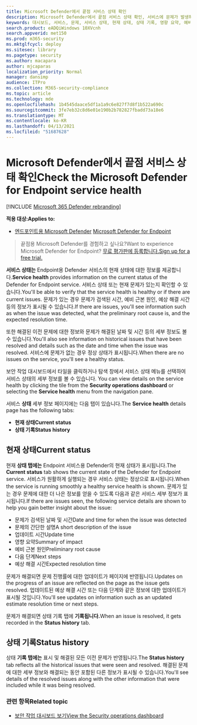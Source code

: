 ```yaml
---
title: Microsoft Defender에서 끝점 서비스 상태 확인
description: Microsoft Defender에서 끝점 서비스 상태 확인, 서비스에 문제가 발생하는지 확인하고 해결된 이전 문제를 검토합니다.
keywords: 대시보드, 서비스, 문제, 서비스 상태, 현재 상태, 상태 기록, 영향 요약, 예비 근본 원인, 해결, 해결 시간, 예상 해결 시간
search.product: eADQiWindows 10XVcnh
search.appverid: met150
ms.prod: m365-security
ms.mktglfcycl: deploy
ms.sitesec: library
ms.pagetype: security
ms.author: macapara
author: mjcaparas
localization_priority: Normal
manager: dansimp
audience: ITPro
ms.collection: M365-security-compliance
ms.topic: article
ms.technology: mde
ms.openlocfilehash: 1b4545daace5df1a1a9c6e827f7d8f1b522a690c
ms.sourcegitcommit: 3fe7eb32c8d6e01e190b2b782827fbadd73a18e6
ms.translationtype: MT
ms.contentlocale: ko-KR
ms.lasthandoff: 04/13/2021
ms.locfileid: "51687628"
---
```

# <a name="check-the-microsoft-defender-for-endpoint-service-health"></a><span data-ttu-id="851cd-104">Microsoft Defender에서 끝점 서비스 상태 확인</span><span class="sxs-lookup"><span data-stu-id="851cd-104">Check the Microsoft Defender for Endpoint service health</span></span>

[!INCLUDE [Microsoft 365 Defender rebranding](../../includes/microsoft-defender.md)]


<span data-ttu-id="851cd-105">**적용 대상:**</span><span class="sxs-lookup"><span data-stu-id="851cd-105">**Applies to:**</span></span>
- <span data-ttu-id="851cd-106">[엔드포인트용 Microsoft Defender](https://go.microsoft.com/fwlink/?linkid=2154037) </span><span class="sxs-lookup"><span data-stu-id="851cd-106">[Microsoft Defender for Endpoint](https://go.microsoft.com/fwlink/?linkid=2154037)</span></span>



><span data-ttu-id="851cd-107">끝점용 Microsoft Defender를 경험하고 싶나요?</span><span class="sxs-lookup"><span data-stu-id="851cd-107">Want to experience Microsoft Defender for Endpoint?</span></span> [<span data-ttu-id="851cd-108">무료 평가판에 등록합니다.</span><span class="sxs-lookup"><span data-stu-id="851cd-108">Sign up for a free trial.</span></span>](https://www.microsoft.com/microsoft-365/windows/microsoft-defender-atp?ocid=docs-wdatp-servicestatus-abovefoldlink)

<span data-ttu-id="851cd-109">**서비스 상태는** Endpoint용 Defender 서비스의 현재 상태에 대한 정보를 제공합니다.</span><span class="sxs-lookup"><span data-stu-id="851cd-109">**Service health** provides information on the current status of the Defender for Endpoint service.</span></span> <span data-ttu-id="851cd-110">서비스 상태 또는 현재 문제가 있는지 확인할 수 있습니다.</span><span class="sxs-lookup"><span data-stu-id="851cd-110">You'll be able to verify that the service health is healthy or if there are current issues.</span></span> <span data-ttu-id="851cd-111">문제가 있는 경우 문제가 검색된 시간, 예비 근본 원인, 예상 해결 시간 등의 정보가 표시될 수 있습니다.</span><span class="sxs-lookup"><span data-stu-id="851cd-111">If there are issues, you'll see information such as when the issue was detected, what the preliminary root cause is, and the expected resolution time.</span></span>

<span data-ttu-id="851cd-112">또한 해결된 이전 문제에 대한 정보와 문제가 해결된 날짜 및 시간 등의 세부 정보도 볼 수 있습니다.</span><span class="sxs-lookup"><span data-stu-id="851cd-112">You'll also see information on historical issues that have been resolved and details such as the date and time when the issue was resolved.</span></span> <span data-ttu-id="851cd-113">서비스에 문제가 없는 경우 정상 상태가 표시됩니다.</span><span class="sxs-lookup"><span data-stu-id="851cd-113">When there are no issues on the service, you'll see a healthy status.</span></span>

<span data-ttu-id="851cd-114">보안 작업 대시보드에서 타일을 클릭하거나 탐색 창에서 서비스 상태 메뉴를  선택하여 서비스 상태의 세부 정보를 볼 수 있습니다. </span><span class="sxs-lookup"><span data-stu-id="851cd-114">You can view details on the service health by clicking the tile from the **Security operations dashboard** or selecting the **Service health** menu from the navigation pane.</span></span>

<span data-ttu-id="851cd-115">서비스 **상태** 세부 정보 페이지에는 다음 탭이 있습니다.</span><span class="sxs-lookup"><span data-stu-id="851cd-115">The **Service health** details page has the following tabs:</span></span>

- <span data-ttu-id="851cd-116">**현재 상태**</span><span class="sxs-lookup"><span data-stu-id="851cd-116">**Current status**</span></span>
- <span data-ttu-id="851cd-117">**상태 기록**</span><span class="sxs-lookup"><span data-stu-id="851cd-117">**Status history**</span></span>

## <a name="current-status"></a><span data-ttu-id="851cd-118">현재 상태</span><span class="sxs-lookup"><span data-stu-id="851cd-118">Current status</span></span>
<span data-ttu-id="851cd-119">현재 **상태 탭에는** Endpoint 서비스용 Defender의 현재 상태가 표시됩니다.</span><span class="sxs-lookup"><span data-stu-id="851cd-119">The **Current status** tab shows the current state of the Defender for Endpoint service.</span></span> <span data-ttu-id="851cd-120">서비스가 원활하게 실행되는 경우 서비스 상태는 정상으로 표시됩니다.</span><span class="sxs-lookup"><span data-stu-id="851cd-120">When the service is running smoothly a healthy service health is shown.</span></span> <span data-ttu-id="851cd-121">문제가 있는 경우 문제에 대한 더 나은 정보를 얻을 수 있도록 다음과 같은 서비스 세부 정보가 표시됩니다.</span><span class="sxs-lookup"><span data-stu-id="851cd-121">If there are issues seen, the following service details are shown to help you gain better insight about the issue:</span></span>

- <span data-ttu-id="851cd-122">문제가 검색된 날짜 및 시간</span><span class="sxs-lookup"><span data-stu-id="851cd-122">Date and time for when the issue was detected</span></span>
- <span data-ttu-id="851cd-123">문제의 간단한 설명</span><span class="sxs-lookup"><span data-stu-id="851cd-123">A short description of the issue</span></span>
- <span data-ttu-id="851cd-124">업데이트 시간</span><span class="sxs-lookup"><span data-stu-id="851cd-124">Update time</span></span>
- <span data-ttu-id="851cd-125">영향 요약</span><span class="sxs-lookup"><span data-stu-id="851cd-125">Summary of impact</span></span>
- <span data-ttu-id="851cd-126">예비 근본 원인</span><span class="sxs-lookup"><span data-stu-id="851cd-126">Preliminary root cause</span></span>
- <span data-ttu-id="851cd-127">다음 단계</span><span class="sxs-lookup"><span data-stu-id="851cd-127">Next steps</span></span>
- <span data-ttu-id="851cd-128">예상 해결 시간</span><span class="sxs-lookup"><span data-stu-id="851cd-128">Expected resolution time</span></span>

<span data-ttu-id="851cd-129">문제가 해결되면 문제 진행률에 대한 업데이트가 페이지에 반영됩니다.</span><span class="sxs-lookup"><span data-stu-id="851cd-129">Updates on the progress of an issue are reflected on the page as the issue gets resolved.</span></span> <span data-ttu-id="851cd-130">업데이트된 예상 해결 시간 또는 다음 단계와 같은 정보에 대한 업데이트가 표시될 것입니다.</span><span class="sxs-lookup"><span data-stu-id="851cd-130">You'll see updates on information such as an updated estimate resolution time or next steps.</span></span>

<span data-ttu-id="851cd-131">문제가 해결되면 상태 기록 탭에 **기록됩니다.**</span><span class="sxs-lookup"><span data-stu-id="851cd-131">When an issue is resolved, it gets recorded in the **Status history** tab.</span></span>

## <a name="status-history"></a><span data-ttu-id="851cd-132">상태 기록</span><span class="sxs-lookup"><span data-stu-id="851cd-132">Status history</span></span>
<span data-ttu-id="851cd-133">상태 **기록 탭에는** 표시 및 해결된 모든 이전 문제가 반영됩니다.</span><span class="sxs-lookup"><span data-stu-id="851cd-133">The **Status history** tab reflects all the historical issues that were seen and resolved.</span></span> <span data-ttu-id="851cd-134">해결된 문제에 대한 세부 정보와 해결되는 동안 포함된 다른 정보가 표시될 수 있습니다.</span><span class="sxs-lookup"><span data-stu-id="851cd-134">You'll see details of the resolved issues along with the other information that were included while it was being resolved.</span></span>

### <a name="related-topic"></a><span data-ttu-id="851cd-135">관련 항목</span><span class="sxs-lookup"><span data-stu-id="851cd-135">Related topic</span></span>
- [<span data-ttu-id="851cd-136">보안 작업 대시보드 보기</span><span class="sxs-lookup"><span data-stu-id="851cd-136">View the Security operations dashboard</span></span>](security-operations-dashboard.md)
